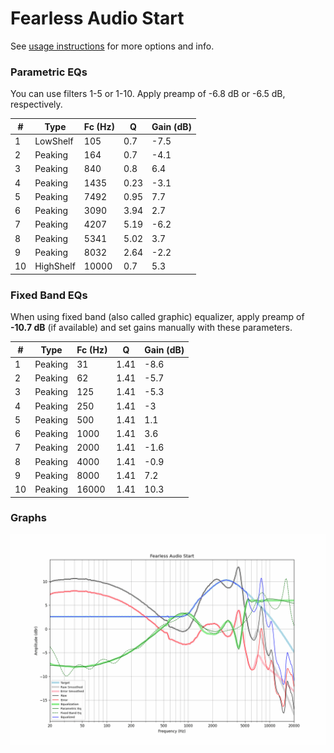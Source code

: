# Fearless Audio Start
See [usage instructions](https://github.com/jaakkopasanen/AutoEq#usage) for more options and info.

### Parametric EQs
You can use filters 1-5 or 1-10. Apply preamp of -6.8 dB or -6.5 dB, respectively.

|   # | Type      |   Fc (Hz) |    Q |   Gain (dB) |
|-----|-----------|-----------|------|-------------|
|   1 | LowShelf  |       105 | 0.7  |        -7.5 |
|   2 | Peaking   |       164 | 0.7  |        -4.1 |
|   3 | Peaking   |       840 | 0.8  |         6.4 |
|   4 | Peaking   |      1435 | 0.23 |        -3.1 |
|   5 | Peaking   |      7492 | 0.95 |         7.7 |
|   6 | Peaking   |      3090 | 3.94 |         2.7 |
|   7 | Peaking   |      4207 | 5.19 |        -6.2 |
|   8 | Peaking   |      5341 | 5.02 |         3.7 |
|   9 | Peaking   |      8032 | 2.64 |        -2.2 |
|  10 | HighShelf |     10000 | 0.7  |         5.3 |

### Fixed Band EQs
When using fixed band (also called graphic) equalizer, apply preamp of **-10.7 dB** (if available) and set gains manually with these parameters.

|   # | Type    |   Fc (Hz) |    Q |   Gain (dB) |
|-----|---------|-----------|------|-------------|
|   1 | Peaking |        31 | 1.41 |        -8.6 |
|   2 | Peaking |        62 | 1.41 |        -5.7 |
|   3 | Peaking |       125 | 1.41 |        -5.3 |
|   4 | Peaking |       250 | 1.41 |        -3   |
|   5 | Peaking |       500 | 1.41 |         1.1 |
|   6 | Peaking |      1000 | 1.41 |         3.6 |
|   7 | Peaking |      2000 | 1.41 |        -1.6 |
|   8 | Peaking |      4000 | 1.41 |        -0.9 |
|   9 | Peaking |      8000 | 1.41 |         7.2 |
|  10 | Peaking |     16000 | 1.41 |        10.3 |

### Graphs
![](./Fearless%20Audio%20Start.png)
